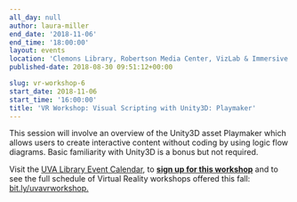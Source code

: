 ```yaml
---
all_day: null
author: laura-miller
end_date: '2018-11-06'
end_time: '18:00:00'
layout: events
location: 'Clemons Library, Robertson Media Center, VizLab & Immersive Space'
published-date: 2018-08-30 09:51:12+00:00

slug: vr-workshop-6
start_date: 2018-11-06
start_time: '16:00:00'
title: 'VR Workshop: Visual Scripting with Unity3D: Playmaker'
---
```


This session will involve an overview of the Unity3D asset Playmaker which allows users to create interactive content without coding by using logic flow diagrams. Basic familiarity with Unity3D is a bonus but not required.

Visit the [UVA Library Event Calendar](https://cal.lib.virginia.edu/calendar/events/?cid=4299&t=d&d=0000-00-00&cal=4299&ct=38740), to [**sign up for this workshop**](https://cal.lib.virginia.edu/calendar/events/?cid=4299&t=d&d=0000-00-00&cal=4299&ct=38740) and to see the full schedule of Virtual Reality workshops offered this fall: [bit.ly/uvavrworkshop.](http://bit.ly/uvavrworkshop)
